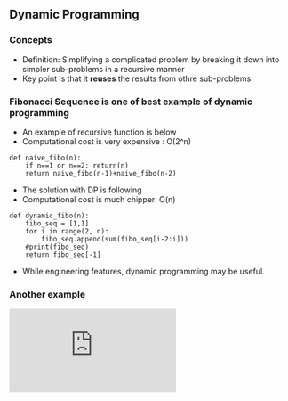 

## Dynamic Programming
### Concepts
* Definition: Simplifying a complicated problem by breaking it down into simpler sub-problems in a recursive manner
* Key point is that it **reuses** the results from othre sub-problems

### Fibonacci Sequence is one of best example of dynamic programming
* An example of recursive function is below
* Computational cost is very expensive : O(2^n)
```
def naive_fibo(n):
    if n==1 or n==2: return(n)
    return naive_fibo(n-1)+naive_fibo(n-2)
```
* The solution with DP is following
* Computational cost is much chipper: O(n)
```
def dynamic_fibo(n):
    fibo_seq = [1,1]
    for i in range(2, n):
        fibo_seq.append(sum(fibo_seq[i-2:i]))
    #print(fibo_seq)
    return fibo_seq[-1]
```
* While engineering features, dynamic programming may be useful. 

### Another example
![equation](https://latex.codecogs.com/gif.latex?%5Csum_%7Bi%7D%5E%7Bn%7D%5Cfrac%7B1%7D%7B%5Csum_%7Bj%7D%5E%7Bi%7Dj%7D)
